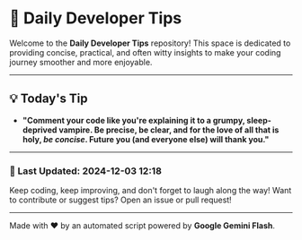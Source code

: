 
# 🌟 Daily Developer Tips

Welcome to the **Daily Developer Tips** repository! This space is dedicated to providing concise, practical, and often witty insights to make your coding journey smoother and more enjoyable.

---

## 💡 Today's Tip

- **"Comment your code like you're explaining it to a grumpy, sleep-deprived vampire.  Be precise, be clear, and for the love of all that is holy, *be concise*.  Future you (and everyone else) will thank you."**

---

### 📅 Last Updated: 2024-12-03 12:18

Keep coding, keep improving, and don't forget to laugh along the way! Want to contribute or suggest tips? Open an issue or pull request!

---

Made with ❤️ by an automated script powered by **Google Gemini Flash**.
